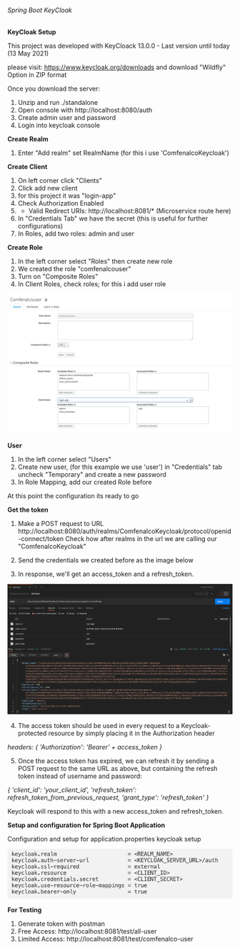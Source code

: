 ###### Spring Boot KeyCloak


**KeyCloak Setup**

This project was developed with KeyCloack 13.0.0 - Last version until today (13 May 2021)

please visit: https://www.keycloak.org/downloads and download "Wildfly" Option in ZIP format 

Once you download the server:

1. Unzip and run ./standalone
2. Open console with http://localhost:8080/auth
3. Create admin user and password
4. Login into keycloak console

**Create Realm**
1. Enter "Add realm" set RealmName (for this i use 'ComfenalcoKeycloak')

**Create Client**
1. On left corner click "Clients"
2. Click add new client
3. for this project it was "login-app"
4. Check Authorization Enabled
5. * Valid Redirect URIs: http://localhost:8081/* (Microservice route here)
6. In "Credentials Tab" we have the secret (this is useful for further configurations)
7. In Roles, add two roles: admin and user

**Create Role**
1. In the left corner select "Roles" then create new role
2. We created the role "comfenalcouser"
3. Turn on "Composite Roles"
4. In Client Roles, check roles; for this i add user role

![img.png](readme_img/userroles.png)

**User**
1. In the left corner select "Users"
2. Create new user, (for this example we use 'user') in "Credentials" tab uncheck "Temporary" and create a new password
3. In Role Mapping, add our created Role before

At this point the configuration its ready to go

**Get the token**
1. Make a POST request to URL
http://localhost:8080/auth/realms/ComfenalcoKeycloak/protocol/openid-connect/token
Check how after realms in the url we are calling our "ComfenalcoKeycloak"
   
2. Send the credentials we created before as the image below
3. In response, we'll get an access_token and a refresh_token.

![img.png](readme_img/gettoken.png)

4. The access token should be used in every request to a Keycloak-protected resource by simply placing it in the Authorization header

_headers: {
'Authorization': 'Bearer' + access_token
}_

5. Once the access token has expired, we can refresh it by sending a POST request to the same URL as above, but containing the refresh token instead of username and password:

_{
'client_id': 'your_client_id',
'refresh_token': refresh_token_from_previous_request,
'grant_type': 'refresh_token'
}_

Keycloak will respond to this with a new access_token and refresh_token.

**Setup and configuration for Spring Boot Application**

Configuration and setup for application.properties keycloak setup


![img.png](readme_img/propertiesconfig.png)

**For Testing**

1. Generate token with postman
2. Free Access: http://localhost:8081/test/all-user
3. Limited Access: http://localhost:8081/test/comfenalco-user
